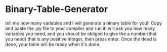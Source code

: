 # Binary-Table-Generator
tell me how many variables and i will generate a binary table for you!!
Copy and paste the .py file to your compiler and run it! will ask you how many variables you need, and you should be obliged to give the a number(that you need) that is any positive integer, then press enter. Once the deed is done, your table will be ready when it's done. 
